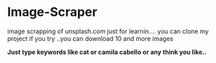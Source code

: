 # Image-Scraper
image scrapping of unsplash.com  just for learnin....
you can clone my project if you try ..you can download 10 and more images

**Just type keywords like cat or camila cabello or any think you like..**
